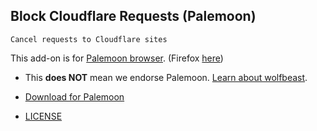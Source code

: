 ## Block Cloudflare Requests (Palemoon)

`Cancel requests to Cloudflare sites`


This add-on is for [Palemoon browser](https://en.wikipedia.org/wiki/Pale_Moon_(web_browser)). (Firefox [here](../../subfiles/about.bcma.md))  


- This **does NOT** mean we endorse Palemoon. [Learn about wolfbeast](../../cloudflare_users/README.md).

- [Download for Palemoon](https://mypdns.org/dCF/deCloudflare/-/raw/master/tool/block_cloudflare_requests_pm/bcfr.pm.xpi)

- [LICENSE](LICENSE)
